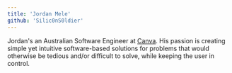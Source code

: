 ```yaml
---
title: 'Jordan Mele'
github: 'Silic0nS0ldier'
---
```

Jordan's an Australian Software Engineer at [Canva](https://www.canva.com/). His passion is creating simple yet intuitive software-based solutions for problems that would otherwise be tedious and/or difficult to solve, while keeping the user in control.
